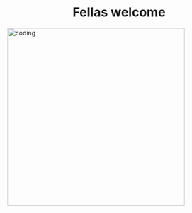 <h1 align="center">Fellas welcome </h1>

<img class="center" alt= "coding" width="400" src= "https://github.com/user-attachments/assets/1ae2ecab-960b-41fb-b0aa-2a280f83d363" >

